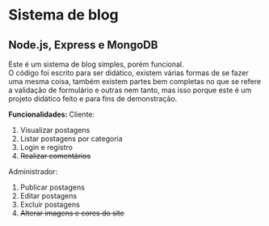 <h1>Sistema de blog</h1>
<h2>Node.js, Express e MongoDB</h2>

<p>
  Este é um sistema de blog simples, porém funcional.
  <br />
  O código foi escrito para ser didático, existem várias formas de se fazer uma mesma coisa, também existem partes bem completas no que se refere a validação de formulário e outras nem tanto, mas isso porque este é um projeto didático feito e para fins de demonstração.
</p>

<b>Funcionalidades: </b>
Cliente:
<ol>
  <li>Visualizar postagens</li>
  <li>Listar postagens por categoria</li>
  <li>Login e registro</li>
  <strike><li>Realizar comentários</li></strike>
</ol>

Administrador:
<ol>
  <li>Publicar postagens</li>
  <li>Editar postagens</li>
  <li>Excluir postagens</li>
  <strike><li>Alterar imagens e cores do site</li></strike>
</ol>
